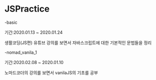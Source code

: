 # JSPractice

-basic

기간:2020.01.13 ~ 2020.01.24

생활코딩(JS편) 유튜브 강의를 보면서 자바스크립트에 대한 기본적인 문법들을 정리


-nomad_vanila_1

기간:2020.02.08 ~ 2020.01.10

노마드코더의 강의를 보면서 vanilaJS의 기초를 공부

